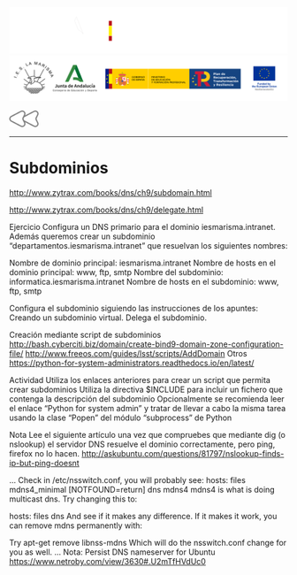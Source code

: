 ![](/.resGen/_bannerD.png#gh-dark-mode-only)
![](/.resGen/_bannerL.png#gh-light-mode-only)

<a href="/Tema2/readme.md"><img src="/.resGen/_back.svg" width="52.5"></a>

---

# Subdominios

http://www.zytrax.com/books/dns/ch9/subdomain.html

http://www.zytrax.com/books/dns/ch9/delegate.html


Ejercicio
Configura un DNS primario para el dominio iesmarisma.intranet. Además queremos crear un subdominio “departamentos.iesmarisma.intranet” que resuelvan los siguientes nombres:

Nombre de dominio principal: iesmarisma.intranet
Nombre de hosts en el dominio principal: www, ftp, smtp
Nombre del subdominio: informatica.iesmarisma.intranet
Nombre de hosts en el subdominio: www, ftp, smtp

Configura el subdominio siguiendo las instrucciones de los apuntes:
Creando un subdominio virtual.
Delega el subdominio.

Creación mediante script de subdominios
http://bash.cyberciti.biz/domain/create-bind9-domain-zone-configuration-file/
http://www.freeos.com/guides/lsst/scripts/AddDomain
Otros
https://python-for-system-administrators.readthedocs.io/en/latest/

Actividad
Utiliza los enlaces anteriores para crear un script que permita crear subdominios
Utiliza la directiva $INCLUDE para incluir un fichero que contenga la descripción del subdominio
Opcionalmente se recomienda leer el enlace “Python for system admin” y tratar de llevar a cabo la misma tarea usando la clase “Popen” del módulo “subprocess” de Python

Nota
Lee el siguiente artículo una vez que compruebes que mediante dig (o nslookup) el servidor DNS resuelve el dominio correctamente, pero ping, firefox no lo hacen.
http://askubuntu.com/questions/81797/nslookup-finds-ip-but-ping-doesnt

...
Check in /etc/nsswitch.conf, you will probably see:
hosts: files mdns4_minimal [NOTFOUND=return] dns mdns4
mdns4 is what is doing multicast dns. Try changing this to:

hosts: files dns
And see if it makes any difference. If it makes it work, you can remove mdns permanently with:

Try apt-get remove libnss-mdns
Which will do the nsswitch.conf change for you as well.
…
Nota: Persist DNS nameserver for Ubuntu
https://www.netroby.com/view/3630#.U2mTfHVdUc0

